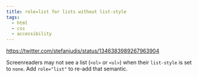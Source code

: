 ```yaml
---
title: role=list for lists without list-style
tags:
  - html
  - css
  - accessibility
---
```


https://twitter.com/stefanjudis/status/1346383989267963904

Screenreaders may not see a list (`<ol>` or `<ul>`) when their `list-style` is set to `none`. Add `role="list"` to re-add that semantic.
